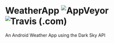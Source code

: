 # WeatherApp ![AppVeyor](https://img.shields.io/appveyor/ci/RisGar/weatherapp) ![Travis (.com)](https://img.shields.io/travis/com/RisGar/WeatherApp)
An Android Weather App using the Dark Sky API
